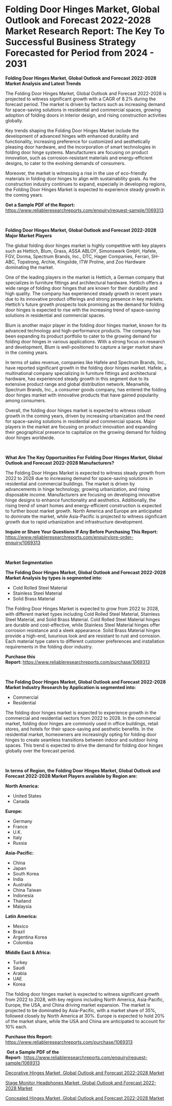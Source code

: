 <p><h1>Folding Door Hinges Market, Global Outlook and Forecast 2022-2028 Market Research Report: The Key To Successful Business Strategy Forecasted for Period from 2024 - 2031</h1></p><p><strong>Folding Door Hinges Market, Global Outlook and Forecast 2022-2028 Market Analysis and Latest Trends</strong></p>
<p><p>The Folding Door Hinges Market, Global Outlook and Forecast 2022-2028 is projected to witness significant growth with a CAGR of 8.2% during the forecast period. The market is driven by factors such as increasing demand for space-saving solutions in residential and commercial spaces, growing adoption of folding doors in interior design, and rising construction activities globally. </p><p>Key trends shaping the Folding Door Hinges Market include the development of advanced hinges with enhanced durability and functionality, increasing preference for customized and aesthetically pleasing door hardware, and the incorporation of smart technologies in folding door hinge systems. Manufacturers are focusing on product innovation, such as corrosion-resistant materials and energy-efficient designs, to cater to the evolving demands of consumers.</p><p>Moreover, the market is witnessing a rise in the use of eco-friendly materials in folding door hinges to align with sustainability goals. As the construction industry continues to expand, especially in developing regions, the Folding Door Hinges Market is expected to experience steady growth in the coming years.</p></p>
<p><strong>Get a Sample PDF of the Report:&nbsp;</strong> <a href="https://www.reliableresearchreports.com/enquiry/request-sample/1069313">https://www.reliableresearchreports.com/enquiry/request-sample/1069313</a></p>
<p>&nbsp;</p>
<p><strong>Folding Door Hinges Market, Global Outlook and Forecast 2022-2028 Major Market Players</strong></p>
<p><p>The global folding door hinges market is highly competitive with key players such as Hettich, Blum, Grass, ASSA ABLOY, Simonswerk GmbH, Hafele, FGV, Dorma, Spectrum Brands, Inc., DTC, Hager Companies, Ferrari, SH-ABC, Topstrong, Archie, Kingslide, ITW Proline, and Zoo Hardware dominating the market. </p><p>One of the leading players in the market is Hettich, a German company that specializes in furniture fittings and architectural hardware. Hettich offers a wide range of folding door hinges that are known for their durability and high quality. The company has experienced steady growth in recent years due to its innovative product offerings and strong presence in key markets. Hettich's future growth prospects look promising as the demand for folding door hinges is expected to rise with the increasing trend of space-saving solutions in residential and commercial spaces.</p><p>Blum is another major player in the folding door hinges market, known for its advanced technology and high-performance products. The company has been expanding its product portfolio to cater to the growing demand for folding door hinges in various applications. With a strong focus on research and development, Blum is well-positioned to capture a larger market share in the coming years.</p><p>In terms of sales revenue, companies like Hafele and Spectrum Brands, Inc., have reported significant growth in the folding door hinges market. Hafele, a multinational company specializing in furniture fittings and architectural hardware, has experienced steady growth in this segment due to its extensive product range and global distribution network. Meanwhile, Spectrum Brands, Inc., a consumer goods company, has entered the folding door hinges market with innovative products that have gained popularity among consumers.</p><p>Overall, the folding door hinges market is expected to witness robust growth in the coming years, driven by increasing urbanization and the need for space-saving solutions in residential and commercial spaces. Major players in the market are focusing on product innovation and expanding their geographical presence to capitalize on the growing demand for folding door hinges worldwide.</p></p>
<p>&nbsp;</p>
<p><strong>What Are The Key Opportunities For Folding Door Hinges Market, Global Outlook and Forecast 2022-2028 Manufacturers?</strong></p>
<p><p>The Folding Door Hinges Market is expected to witness steady growth from 2022 to 2028 due to increasing demand for space-saving solutions in residential and commercial buildings. The market is driven by advancements in hinge technology, growing urbanization, and rising disposable income. Manufacturers are focusing on developing innovative hinge designs to enhance functionality and aesthetics. Additionally, the rising trend of smart homes and energy-efficient construction is expected to further boost market growth. North America and Europe are anticipated to dominate the market, while Asia-Pacific is projected to witness significant growth due to rapid urbanization and infrastructure development.</p></p>
<p><strong>Inquire or Share Your Questions If Any Before Purchasing This Report:</strong> <a href="https://www.reliableresearchreports.com/enquiry/pre-order-enquiry/1069313">https://www.reliableresearchreports.com/enquiry/pre-order-enquiry/1069313</a></p>
<p>&nbsp;</p>
<p><strong>Market Segmentation</strong></p>
<p><strong>The Folding Door Hinges Market, Global Outlook and Forecast 2022-2028 Market Analysis by types is segmented into:</strong></p>
<p><ul><li>Cold Rolled Steel Material</li><li>Stainless Steel Material</li><li>Solid Brass Material</li></ul></p>
<p><p>The Folding Door Hinges Market is expected to grow from 2022 to 2028, with different market types including Cold Rolled Steel Material, Stainless Steel Material, and Solid Brass Material. Cold Rolled Steel Material hinges are durable and cost-effective, while Stainless Steel Material hinges offer corrosion resistance and a sleek appearance. Solid Brass Material hinges provide a high-end, luxurious look and are resistant to rust and corrosion. Each material type caters to different customer preferences and installation requirements in the folding door industry.</p></p>
<p><strong>Purchase this Report:&nbsp;</strong><a href="https://www.reliableresearchreports.com/purchase/1069313">https://www.reliableresearchreports.com/purchase/1069313</a></p>
<p>&nbsp;</p>
<p><strong>The Folding Door Hinges Market, Global Outlook and Forecast 2022-2028 Market Industry Research by Application is segmented into:</strong></p>
<p><ul><li>Commercial</li><li>Residential</li></ul></p>
<p><p>The folding door hinges market is expected to experience growth in the commercial and residential sectors from 2022 to 2028. In the commercial market, folding door hinges are commonly used in office buildings, retail stores, and hotels for their space-saving and aesthetic benefits. In the residential market, homeowners are increasingly opting for folding door hinges to create seamless transitions between indoor and outdoor living spaces. This trend is expected to drive the demand for folding door hinges globally over the forecast period.</p></p>
<p>&nbsp;</p>
<p><strong>In terms of Region, the Folding Door Hinges Market, Global Outlook and Forecast 2022-2028 Market Players available by Region are:</strong></p>
<p>
    <p> <strong> North America: </strong>
        <ul>
            <li>United States</li>
            <li>Canada</li>
        </ul>
        </p> 
    <p> <strong> Europe: </strong>
        <ul>
            <li>Germany</li>
            <li>France</li>
            <li>U.K.</li>
            <li>Italy</li>
            <li>Russia</li>
        </ul>
        </p> 
    <p> <strong> Asia-Pacific: </strong>
        <ul>
            <li>China</li>
            <li>Japan</li>
            <li>South Korea</li>
            <li>India</li>
            <li>Australia</li>
            <li>China Taiwan</li>
            <li>Indonesia</li>
            <li>Thailand</li>
            <li>Malaysia</li>
        </ul>
        </p> 
    <p> <strong> Latin America: </strong>
        <ul>
            <li>Mexico</li>
            <li>Brazil</li>
            <li>Argentina Korea</li>
            <li>Colombia</li>
        </ul>
        </p> 
    <p> <strong> Middle East & Africa: </strong>
        <ul>
            <li>Turkey</li>
            <li>Saudi</li>
            <li>Arabia</li>
            <li>UAE</li>
            <li>Korea</li>
        </ul>
    </p>
    </p>
<p><p>The folding door hinges market is expected to witness significant growth from 2022 to 2028, with key regions including North America, Asia-Pacific, Europe, the USA, and China driving market expansion. The market is projected to be dominated by Asia-Pacific, with a market share of 35%, followed closely by North America at 30%. Europe is expected to hold 20% of the market share, while the USA and China are anticipated to account for 10% each.</p></p>
<p><strong>Purchase this Report: </strong><a href="https://www.reliableresearchreports.com/purchase/1069313">https://www.reliableresearchreports.com/purchase/1069313</a></p>
<p>&nbsp;<strong>Get a Sample PDF of the Report:&nbsp;&nbsp;</strong><a href="https://www.reliableresearchreports.com/enquiry/request-sample/1069313">https://www.reliableresearchreports.com/enquiry/request-sample/1069313</a></p>
<p><strong></strong></p>
<p><p><a href="https://github.com/lataunyatinikmelvin59ilbd0dv/Market-Research-Report-List-1/blob/main/decorative-hinges-market-global-outlook-and-forecast-2022-2028-market.md">Decorative Hinges Market, Global Outlook and Forecast 2022-2028 Market</a></p><p><a href="https://github.com/arionmp/Market-Research-Report-List-1/blob/main/stage-monitor-headphones-market-global-outlook-and-forecast-2022-2028-market.md">Stage Monitor Headphones Market, Global Outlook and Forecast 2022-2028 Market</a></p><p><a href="https://github.com/pgtimber/Market-Research-Report-List-1/blob/main/concealed-hinges-market-global-outlook-and-forecast-2022-2028-market.md">Concealed Hinges Market, Global Outlook and Forecast 2022-2028 Market</a></p></p>
